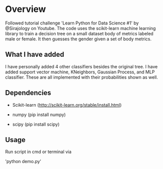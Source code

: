 # Overview

Followed tutorial challenge 'Learn Python for Data Science #1' by @Sirajology on Youtube. The code uses the scikit-learn machine learning library to train a decision tree on a small dataset body of metrics labeled male or female. It then guesses the gender given a set of body metrics.

## What I have added

I have personally added 4 other classifiers besides the original tree. I have added support vector machine, KNeighbors, Gaussian Process, and MLP classifier. These are all implemented with their probabilities shown as well. 

## Dependencies 

- Scikit-learn (http://scikit-learn.org/stable/install.html)

- numpy (pip install numpy)

- scipy (pip install scipy)

## Usage

Run script in cmd or terminal via

'python demo.py'
